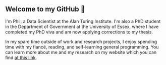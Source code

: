## Welcome to my GitHub 👋

I'm Phil, a Data Scientist at the Alan Turing Institute. I'm also a PhD student in the Department of Government at the University of Essex, where I have completed my PhD viva and am now applying corrections to my thesis.

In my spare time outside of work and research projects, I enjoy spending time with my fiancé, reading, and self-learning general programming. You can learn more about me and my research on my website which you can find [at this link](https://philswatton.github.io/).

<!-- [![Top Langs](https://github-readme-stats-git-masterrstaa-rickstaa.vercel.app/api/top-langs/?username=philswatton&tsdsfs=sdfdsf&layout=compact&langs_count=8)](https://github.com/anuraghazra/github-readme-stats) -->
